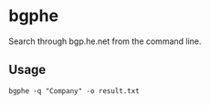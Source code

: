 # bgphe
Search through bgp.he.net from the command line.

## Usage
`bgphe -q "Company" -o result.txt`
